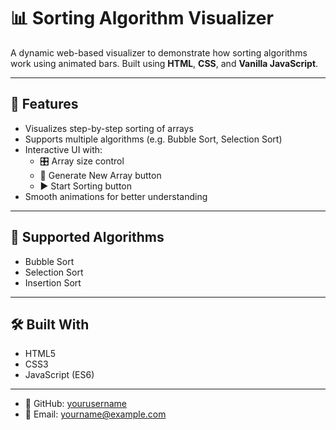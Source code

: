 # 📊 Sorting Algorithm Visualizer

A dynamic web-based visualizer to demonstrate how sorting algorithms work using animated bars. Built using **HTML**, **CSS**, and **Vanilla JavaScript**.

---

## 🚀 Features

- Visualizes step-by-step sorting of arrays
- Supports multiple algorithms (e.g. Bubble Sort, Selection Sort)
- Interactive UI with:
  - 🎛️ Array size control
  - 🔄 Generate New Array button
  - ▶️ Start Sorting button
- Smooth animations for better understanding

---

## 🧠 Supported Algorithms

- Bubble Sort  
- Selection Sort
- Insertion Sort 

---

## 🛠️ Built With

- HTML5
- CSS3
- JavaScript (ES6)

---


- 💼 GitHub: [yourusername](https://github.com/yourusername)
- 📧 Email: yourname@example.com


